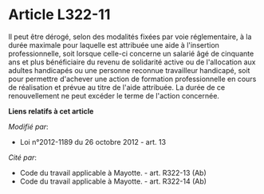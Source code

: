 # Article L322-11

Il peut être dérogé, selon des modalités fixées par voie réglementaire, à la durée maximale pour laquelle est attribuée une
aide à l'insertion professionnelle, soit lorsque celle-ci concerne un salarié âgé de cinquante ans et plus bénéficiaire du
revenu de solidarité active ou de l'allocation aux adultes handicapés ou une personne reconnue travailleur handicapé, soit
pour permettre d'achever une action de formation professionnelle en cours de réalisation et prévue au titre de l'aide
attribuée. La durée de ce renouvellement ne peut excéder le terme de l'action concernée.

**Liens relatifs à cet article**

_Modifié par_:

  - Loi n°2012-1189 du 26 octobre 2012 - art. 13

_Cité par_:

  - Code du travail applicable à Mayotte. - art. R322-13 (Ab)
  - Code du travail applicable à Mayotte. - art. R322-14 (Ab)
